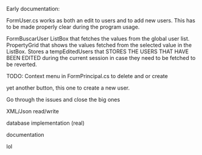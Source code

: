 Early documentation:

FormUser.cs works as both an edit to users and to add new users. This has to be made properly clear during the program usage.

FormBuscarUser
  ListBox that fetches the values from the global user list. 
  PropertyGrid that shows the values fetched from the selected value in the ListBox. 
  Stores a tempEditedUsers that STORES THE USERS THAT HAVE BEEN EDITED during the current session in case they need to be fetched to be reverted.


TODO:
Context menu in FormPrincipal.cs to delete and or create

yet another button, this one to create a new user.

Go through the issues and close the big ones 

XML/Json read/write

database implementation (real)

documentation

lol

